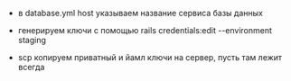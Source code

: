 * в database.yml host указываем название сервиса базы данных

* генерируем ключи с помощью rails credentials:edit --environment staging
* scp копируем приватный и йамл ключи на сервер, пусть там лежит всегда
